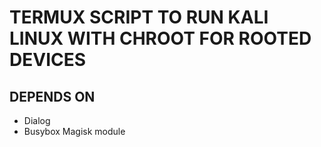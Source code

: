 # TERMUX SCRIPT TO RUN KALI LINUX WITH CHROOT FOR ROOTED DEVICES

## DEPENDS ON
* Dialog
* Busybox Magisk module

